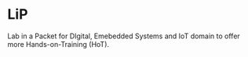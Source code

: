 # LiP
Lab in a Packet for DIgital, Emebedded Systems and IoT domain to offer more Hands-on-Training (HoT).

